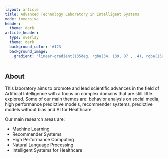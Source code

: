 ```yaml
---
layout: article
title: Advanced Technology Laboratory in Intelligent Systems
mode: immersive
header:
  theme: dark
article_header:
  type: overlay
  theme: dark
  background_color: '#123'
  background_image:
    gradient: 'linear-gradient(135deg, rgba(34, 139, 87 , .4), rgba(139, 34, 139, .4))'
---
```


## About

This laboratory aims to promote and lead scientific advances in the field of Artificial Intelligence with a focus on complex domains that are still little explored. Some of our main themes are: behavior analysis on social media, high performance predictive models, recommender systems, predictive models without bias and AI for Healthcare.

Our main research areas are:
- Machine Learning
- Recommender Systems
- High Performance Computing
- Natural Language Processing
- Intelligent Systems for Healthcare
